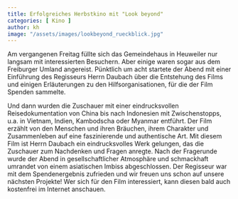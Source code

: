 ```yaml
---
title: Erfolgreiches Herbstkino mit "Look beyond"
categories: [ Kino ]
author: kh
image: "/assets/images/lookbeyond_rueckblick.jpg"
---
```


Am vergangenen Freitag füllte sich das Gemeindehaus in Heuweiler nur langsam mit interessierten Besuchern. Aber einige waren sogar aus dem Freiburger Umland angereist. Pünktlich um acht startete der Abend mit einer Einführung des Regisseurs Herrn Daubach über die Entstehung des Films und einigen Erläuterungen zu den Hilfsorganisationen, für die der Film Spenden sammelte. 

Und dann wurden die Zuschauer mit einer eindrucksvollen Reisedokumentation von China bis nach Indonesien mit Zwischenstopps, u.a. in Vietnam, Indien, Kambodscha oder Myanmar entführt. Der Film erzählt von den Menschen und ihren Bräuchen, ihrem Charakter und Zusammenleben auf eine faszinierende und authentische Art. Mit diesem Film ist Herrn Daubach ein eindrucksvolles Werk gelungen, das die Zuschauer zum Nachdenken und Fragen anregte. Nach der Fragerunde wurde der Abend in gesellschaftlicher Atmosphäre und schmackhaft umrandet von einem asiatischen Imbiss abgeschlossen. Der Regisseur war mit dem Spendenergebnis zufrieden und wir freuen uns schon auf unsere nächsten Projekte! Wer sich für den Film interessiert, kann diesen bald auch kostenfrei im Internet anschauen.
